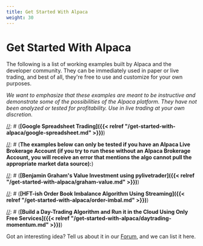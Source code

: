 ```yaml
---
title: Get Started With Alpaca
weight: 30
---
```


# Get Started With Alpaca

The following is a list of working examples built by Alpaca and the developer community. They can be
immediately used in paper or live trading, and best of all, they're free to use and customize for your own
purposes.

*We want to emphasize that these examples are meant to be instructive and demonstrate some of the possibilities of
the Alpaca platform. They have not been analyzed or tested for profitability. Use in live trading at your own
discretion.*

[//]: # (**The following tutorials can be tested if you have an Alpaca Paper Only Account or an Alpaca Brokerage Account:**)

[//]: # (**[Google Spreadsheet Trading]({{< relref "/get-started-with-alpaca/google-spreadsheet.md" >}})**)

[//]: # (**The examples below can only be tested if you have an Alpaca Live Brokerage Account (if you try to run these without an Alpaca Brokerage Account, you will receive an error that mentions the algo cannot pull the appropriate market data source):**)

[//]: # (**[Benjamin Graham's Value Investment using pylivetrader]({{< relref "/get-started-with-alpaca/graham-value.md" >}})**)

[//]: # (**[HFT-ish Order Book Imbalance Algorithm Using Streaming]({{< relref "/get-started-with-alpaca/order-imbal.md" >}})**)

[//]: # (**[Build a Day-Trading Algorithm and Run it in the Cloud Using Only Free Services]({{< relref "/get-started-with-alpaca/daytrading-momentum.md" >}})**)

Got an interesting idea? Tell us about it in our [Forum](https://forum.alpaca.markets), and we can list it here.

